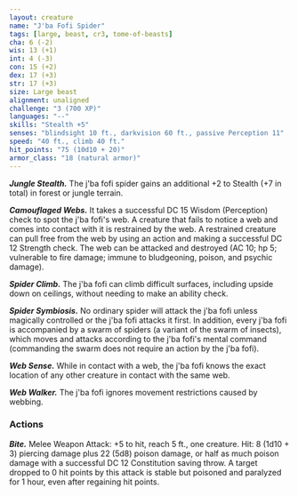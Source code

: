 ```yaml
---
layout: creature
name: "J'ba Fofi Spider"
tags: [large, beast, cr3, tome-of-beasts]
cha: 6 (-2)
wis: 13 (+1)
int: 4 (-3)
con: 15 (+2)
dex: 17 (+3)
str: 17 (+3)
size: Large beast
alignment: unaligned
challenge: "3 (700 XP)"
languages: "--"
skills: "Stealth +5"
senses: "blindsight 10 ft., darkvision 60 ft., passive Perception 11"
speed: "40 ft., climb 40 ft."
hit_points: "75 (10d10 + 20)"
armor_class: "18 (natural armor)"
---
```


***Jungle Stealth.*** The j'ba fofi spider gains an additional +2 to Stealth (+7 in total) in forest or jungle terrain.

***Camouflaged Webs.*** It takes a successful DC 15 Wisdom (Perception) check to spot the j'ba fofi's web. A creature that fails to notice a web and comes into contact with it is restrained by the web. A restrained creature can pull free from the web by using an action and making a successful DC 12 Strength check. The web can be attacked and destroyed (AC 10; hp 5; vulnerable to fire damage; immune to bludgeoning, poison, and psychic damage).

***Spider Climb.*** The j'ba fofi can climb difficult surfaces, including upside down on ceilings, without needing to make an ability check.

***Spider Symbiosis.*** No ordinary spider will attack the j'ba fofi unless magically controlled or the j'ba fofi attacks it first. In addition, every j'ba fofi is accompanied by a swarm of spiders (a variant of the swarm of insects), which moves and attacks according to the j'ba fofi's mental command (commanding the swarm does not require an action by the j'ba fofi).

***Web Sense.*** While in contact with a web, the j'ba fofi knows the exact location of any other creature in contact with the same web.

***Web Walker.*** The j'ba fofi ignores movement restrictions caused by webbing.

### Actions

***Bite.*** Melee Weapon Attack: +5 to hit, reach 5 ft., one creature. Hit: 8 (1d10 + 3) piercing damage plus 22 (5d8) poison damage, or half as much poison damage with a successful DC 12 Constitution saving throw. A target dropped to 0 hit points by this attack is stable but poisoned and paralyzed for 1 hour, even after regaining hit points.

